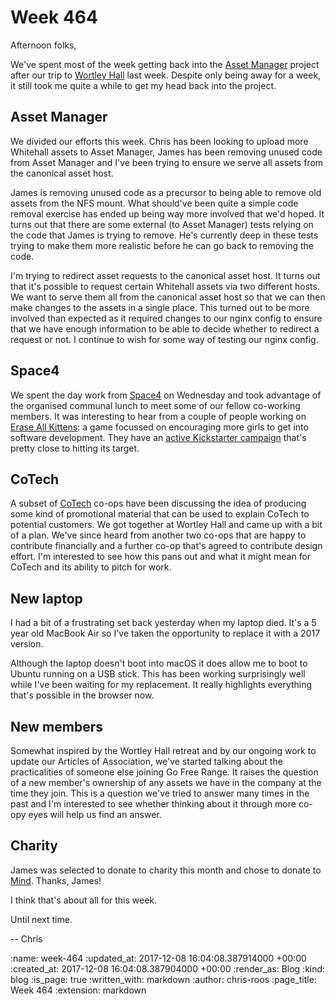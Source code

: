 Week 464
========

Afternoon folks,

We've spent most of the week getting back into the [Asset Manager][asset-manager] project after our trip to [Wortley Hall][wortley-hall] last week. Despite only being away for a week, it still took me quite a while to get my head back into the project.

## Asset Manager

We divided our efforts this week. Chris has been looking to upload more Whitehall assets to Asset Manager, James has been removing unused code from Asset Manager and I've been trying to ensure we serve all assets from the canonical asset host.

James is removing unused code as a precursor to being able to remove old assets from the NFS mount. What should've been quite a simple code removal exercise has ended up being way more involved that we'd hoped. It turns out that there are some external (to Asset Manager) tests relying on the code that James is trying to remove. He's currently deep in these tests trying to make them more realistic before he can go back to removing the code.

I'm trying to redirect asset requests to the canonical asset host. It turns out that it's possible to request certain Whitehall assets via two different hosts. We want to serve them all from the canonical asset host so that we can then make changes to the assets in a single place. This turned out to be more involved than expected as it required changes to our nginx config to ensure that we have enough information to be able to decide whether to redirect a request or not. I continue to wish for some way of testing our nginx config.

## Space4

We spent the day work from [Space4][space4] on Wednesday and took advantage of the organised communal lunch to meet some of our fellow co-working members. It was interesting to hear from a couple of people working on [Erase All Kittens][erase-all-kittens]: a game focussed on encouraging more girls to get into software development. They have an [active Kickstarter campaign][erase-all-kittens-kickstarter] that's pretty close to hitting its target.

## CoTech

A subset of [CoTech][co-tech] co-ops have been discussing the idea of producing some kind of promotional material that can be used to explain CoTech to potential customers. We got together at Wortley Hall and came up with a bit of a plan. We've since heard from another two co-ops that are happy to contribute financially and a further co-op that's agreed to contribute design effort. I'm interested to see how this pans out and what it might mean for CoTech and its ability to pitch for work.

## New laptop

I had a bit of a frustrating set back yesterday when my laptop died. It's a 5 year old MacBook Air so I've taken the opportunity to replace it with a 2017 version.

Although the laptop doesn't boot into macOS it does allow me to boot to Ubuntu running on a USB stick. This has been working surprisingly well while I've been waiting for my replacement. It really highlights everything that's possible in the browser now.

## New members

Somewhat inspired by the Wortley Hall retreat and by our ongoing work to update our Articles of Association, we've started talking about the practicalities of someone else joining Go Free Range. It raises the question of a new member's ownership of any assets we have in the company at the time they join. This is a question we've tried to answer many times in the past and I'm interested to see whether thinking about it through more co-opy eyes will help us find an answer.

## Charity

James was selected to donate to charity this month and chose to donate to [Mind][mind]. Thanks, James!

I think that's about all for this week.

Until next time.

-- Chris

[asset-manager]: https://github.com/alphagov/asset-manager
[co-tech]: https://www.coops.tech/
[erase-all-kittens-kickstarter]: https://www.kickstarter.com/projects/eraseallkittens/erase-all-kittens-a-game-that-inspires-girls-to-co
[erase-all-kittens]: https://eraseallkittens.com
[mind]: https://www.mind.org.uk/
[space4]: http://space4.tech/
[wortley-hall]: https://www.wortleyhall.org.uk/

:name: week-464
:updated_at: 2017-12-08 16:04:08.387914000 +00:00
:created_at: 2017-12-08 16:04:08.387904000 +00:00
:render_as: Blog
:kind: blog
:is_page: true
:written_with: markdown
:author: chris-roos
:page_title: Week 464
:extension: markdown
